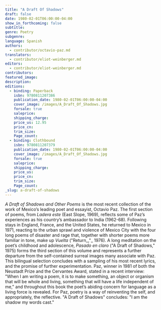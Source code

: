 ```yaml
---
title: "A Draft Of Shadows"
draft: false
date: 1980-02-01T06:00:00-04:00
show_in_forthcoming: false
subtitle:
genre: Poetry
subgenre:
language: Spanish
authors:
  - contributor/octavio-paz.md
translators:
  - contributor/eliot-weinberger.md
editors:
  - contributor/eliot-weinberger.md
contributors:
featured_image:
description:
editions:
  - binding: Paperback
    isbn: 9780811207386
    publication_date: 1980-02-01T06:00:00-04:00
    cover_image: /images/A_Draft_Of_Shadows.jpg
    forsale: true
    saleprice:
    shipping_charge:
    price_us: 12.95
    price_cn:
    trim_size:
    Page_count:
  - binding: Clothbound
    isbn: 9780811207379
    publication_date: 1980-02-01T06:00:00-04:00
    cover_image: /images/A_Draft_Of_Shadows.jpg
    forsale: true
    saleprice:
    shipping_charge:
    price_us:
    price_cn:
    trim_size:
    Page_count:
_slug: a-draft-of-shadows
---
```


_A Draft of Shadows and Other Poems_ is the most recent collection of the work of Mexico’s leading poet and essayist, Octavio Paz. The first section of poems, from _Ladera este_ (East Slope, 1969), reflects some of Paz’s experiences as his country’s ambassador to India (1962-68). Following stays in England, France, and the United States, he returned to Mexico in 1971, reacting to the urban sprawl and violence of Mexico City with the four long poems of disaster and rage that, together with shorter poems more familiar in tone, make up _Vuelta_ ("Return_,"_ 1976). A long meditation on the poet’s childhood and adolescence, _Pasado en claro_ ("A Draft of Shadows," 1975) forms the third section of this volume and represents a further departure from the self-contained surreal images many associate with Paz. This bilingual selection concludes with a sampling of his most recent lyrics, and the promise of further experimentation. Paz, winner in 1981 of both the Neustadt Prize and the Cervantes Award, stated in a recent interview: "When I am writing a poem, it is to make something, an object or organism that will be whole and living, something that will have a life independent of me," and throughout this book the poet’s abiding concern for language as a living force is revealed. For Paz, poetry is a way of reinventing the self, and appropriately, the reflective. "A Draft of Shadows" concludes: "I am the shadow my words cast."

